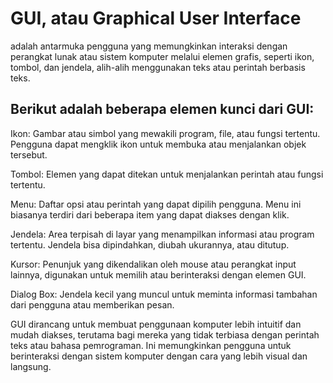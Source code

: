 # GUI, atau Graphical User Interface
 adalah antarmuka pengguna yang memungkinkan interaksi dengan perangkat lunak atau sistem komputer melalui elemen grafis, seperti ikon, tombol, dan jendela, alih-alih menggunakan teks atau perintah berbasis teks.

## Berikut adalah beberapa elemen kunci dari GUI:

Ikon: Gambar atau simbol yang mewakili program, file, atau fungsi tertentu. Pengguna dapat mengklik ikon untuk membuka atau menjalankan objek tersebut.

Tombol: Elemen yang dapat ditekan untuk menjalankan perintah atau fungsi tertentu.

Menu: Daftar opsi atau perintah yang dapat dipilih pengguna. Menu ini biasanya terdiri dari beberapa item yang dapat diakses dengan klik.

Jendela: Area terpisah di layar yang menampilkan informasi atau program tertentu. Jendela bisa dipindahkan, diubah ukurannya, atau ditutup.

Kursor: Penunjuk yang dikendalikan oleh mouse atau perangkat input lainnya, digunakan untuk memilih atau berinteraksi dengan elemen GUI.

Dialog Box: Jendela kecil yang muncul untuk meminta informasi tambahan dari pengguna atau memberikan pesan.

GUI dirancang untuk membuat penggunaan komputer lebih intuitif dan mudah diakses, terutama bagi mereka yang tidak terbiasa dengan perintah teks atau bahasa pemrograman. Ini memungkinkan pengguna untuk berinteraksi dengan sistem komputer dengan cara yang lebih visual dan langsung.